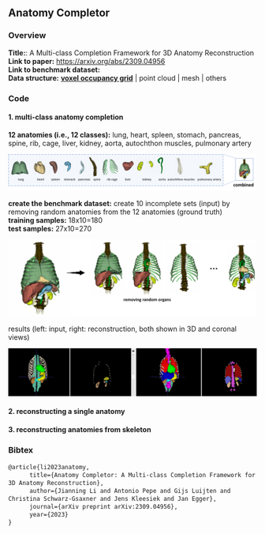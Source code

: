 
## Anatomy Completor


### Overview

**Title:**: A Multi-class Completion Framework for 3D Anatomy Reconstruction  <br> 
**Link to paper:** https://arxiv.org/abs/2309.04956 <br> 
**Link to benchmark dataset:** <br> 
**Data structure:** <ins>__voxel occupancy grid__</ins> | point cloud | mesh | others <br>


### Code


#### 1. multi-class anatomy completion
**12 anatomies (i.e., 12 classes):** lung, heart, spleen, stomach, pancreas, spine, rib, cage, liver, kidney, aorta, autochthon muscles, pulmonary artery

![Alt text](./assests/multi_class_anatomy.png)

**create the benchmark dataset:** create 10 incomplete sets (input) by removing random anatomies from the 12 anatomies (ground truth)   <br>
**training samples:** 18x10=180 <br> 
**test samples:** 27x10=270

![Alt text](./assests/completor.png)


results (left: input, right: reconstruction, both shown in 3D and coronal views)

![Alt text](./assests/results.png)

#### 2. reconstructing a single anatomy






#### 3. reconstructing anatomies from skeleton





### Bibtex


```
@article{li2023anatomy,
      title={Anatomy Completor: A Multi-class Completion Framework for 3D Anatomy Reconstruction}, 
      author={Jianning Li and Antonio Pepe and Gijs Luijten and Christina Schwarz-Gsaxner and Jens Kleesiek and Jan Egger},
      journal={arXiv preprint arXiv:2309.04956},
      year={2023}
}
```

